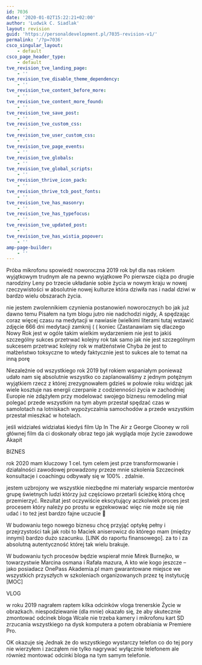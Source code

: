 ```yaml
---
id: 7036
date: '2020-01-02T15:22:21+02:00'
author: 'Ludwik C. Siadlak'
layout: revision
guid: 'https://personaldevelopment.pl/7035-revision-v1/'
permalink: '/?p=7036'
csco_singular_layout:
    - default
csco_page_header_type:
    - default
tve_revision_tve_landing_page:
    - ''
tve_revision_tve_disable_theme_dependency:
    - ''
tve_revision_tve_content_before_more:
    - ''
tve_revision_tve_content_more_found:
    - ''
tve_revision_tve_save_post:
    - ''
tve_revision_tve_custom_css:
    - ''
tve_revision_tve_user_custom_css:
    - ''
tve_revision_tve_page_events:
    - ''
tve_revision_tve_globals:
    - ''
tve_revision_tve_global_scripts:
    - ''
tve_revision_thrive_icon_pack:
    - ''
tve_revision_thrive_tcb_post_fonts:
    - ''
tve_revision_tve_has_masonry:
    - ''
tve_revision_tve_has_typefocus:
    - ''
tve_revision_tve_updated_post:
    - ''
tve_revision_tve_has_wistia_popover:
    - ''
amp-page-builder:
    - ''
---
```


<span style="font-weight: 400;">Próba mikrofonu spowiedź noworoczna 2019 rok był dla nas rokiem wyjątkowym trudnym ale na pewno wyjątkowe Po pierwsze ciąża po drugie narodziny Leny po trzecie układanie sobie życia w nowym kraju w nowej rzeczywistości w absolutnie nowej kulturze która dziwiła nas i nadal dziwi w bardzo wielu obszarach życia.</span>

<span style="font-weight: 400;">nie jestem zwolennikiem czynienia postanowień noworocznych bo jak już dawno temu Pisałem na tym blogu jutro nie nadchodzi nigdy, A spędzając coraz więcej czasu na medytacji w nawiasie (wielkimi literami tutaj wstawić zdjęcie 666 dni medytacji zamknij ( ( koniec (Zastanawiam się dlaczego Nowy Rok jest w ogóle takim wielkim wydarzeniem nie jest to jakiś szczególny sukces przetrwać kolejny rok tak samo jak nie jest szczególnym sukcesem przetrwać kolejny rok w małżeństwie Chyba że jest to małżeństwo toksyczne to wtedy faktycznie jest to sukces ale to temat na inną porę</span>

<span style="font-weight: 400;">Niezależnie od wszystkiego rok 2019 był rokiem wspaniałym ponieważ udało nam się absolutnie wszystko co zaplanowaliśmy z jednym potężnym wyjątkiem rzecz z której zrezygnowałem gdzieś w połowie roku widząc jak wiele kosztuje nas energii czerpanie z codzienności życia w zachodniej Europie nie zdążyłem przy modelować swojego biznesu remodeling miał polegać przede wszystkim na tym abym przestał spędzać czas w samolotach na lotniskach wypożyczalnia samochodów a przede wszystkim przestał mieszkać w hotelach.</span>

<span style="font-weight: 400;">jeśli widziałeś widziałaś kiedyś film Up In The Air z George Clooney w roli głównej film da ci doskonały obraz tego jak wygląda moje życie zawodowe Akapit </span>

<span style="font-weight: 400;">BIZNES </span>

<span style="font-weight: 400;">rok 2020 mam kluczowy 1 cel. tym celem jest prze transformowanie i działalności zawodowej prowadzony przeze mnie szkolenia Szczecinek konsultacje i coachingu odbywały się w 100% . zdalnie.</span>

<span style="font-weight: 400;">jestem uzbrojony we wszystkie niezbędne mi materiały wsparcie mentorów grupę świetnych ludzi którzy już częściowo przetarli ścieżkę którą chcę przemierzyć. Rezultat jest oczywiście ekscytujący aczkolwiek proces jest procesem który należy po prostu w egzekwować więc nie może się nie udać i to też jest bardzo fajne uczucie 🙂</span>

<span style="font-weight: 400;"> W budowaniu tego nowego biznesu chcę przyjąć optykę pełny i przejrzystości tak jak robi to Maciek aniserowicz do którego mam (między innymi) bardzo dużo szacunku. \[LINK do raportu finansowego\]. za to i za absolutną autentyczność której tak wielu brakuje. </span>

<span style="font-weight: 400;">W budowaniu tych procesów będzie wspierał mnie Mirek Burnejko, w towarzystwie Marcina osmana i Rafała mazura, A kto wie kogo jeszcze – jako posiadacz OnePass Akademia.pl mam gwarantowane miejsce we wszystkich przyszłych w szkoleniach organizowanych przez tę instytucję \[MOC\]</span>

<span style="font-weight: 400;">VLOG </span>

<span style="font-weight: 400;"> w roku 2019 nagrałem raptem kilka odcinków vloga trenerskie Życie w obrazkach. niespodziewanie (dla mnie) okazało się, że aby skutecznie zmontować odcinek bloga Wcale nie trzeba kamery i mikrofonu kart SD zrzucania wszystkiego na dysk komputera a potem obrabiania w Premiere Pro. </span>

<span style="font-weight: 400;"> OK okazuje się Jednak że do wszystkiego wystarczy telefon co do tej pory nie wierzyłem i zacząłem nie tylko nagrywać wyłącznie telefonem ale również montować odcinki bloga na tym samym telefonie. </span>
